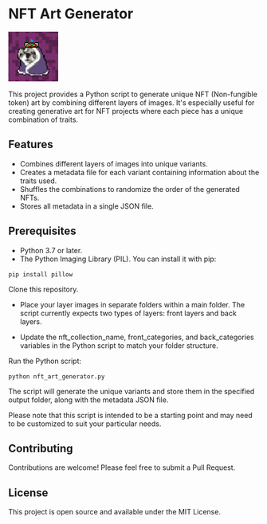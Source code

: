 # NFT Art Generator

![](./promo.gif)

This project provides a Python script to generate unique NFT (Non-fungible token) art by combining different layers of images. It's especially useful for creating generative art for NFT projects where each piece has a unique combination of traits.

## Features

- Combines different layers of images into unique variants.
- Creates a metadata file for each variant containing information about the traits used.
- Shuffles the combinations to randomize the order of the generated NFTs.
- Stores all metadata in a single JSON file.

## Prerequisites

- Python 3.7 or later.
- The Python Imaging Library (PIL). You can install it with pip:

```
pip install pillow
```
Clone this repository.

- Place your layer images in separate folders within a main folder. The script currently expects two types of layers: front layers and back layers.

- Update the nft_collection_name, front_categories, and back_categories variables in the Python script to match your folder structure.

Run the Python script:

```
python nft_art_generator.py
```

The script will generate the unique variants and store them in the specified output folder, along with the metadata JSON file.

Please note that this script is intended to be a starting point and may need to be customized to suit your particular needs.

## Contributing
Contributions are welcome! Please feel free to submit a Pull Request.

## License
This project is open source and available under the MIT License.

